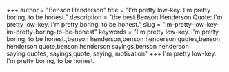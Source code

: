 +++
author = "Benson Henderson"
title = "I'm pretty low-key. I'm pretty boring, to be honest."
description = "the best Benson Henderson Quote: I'm pretty low-key. I'm pretty boring, to be honest."
slug = "im-pretty-low-key-im-pretty-boring-to-be-honest"
keywords = "I'm pretty low-key. I'm pretty boring, to be honest.,benson henderson,benson henderson quotes,benson henderson quote,benson henderson sayings,benson henderson saying,quotes, sayings,quote, saying, motivation"
+++
I'm pretty low-key. I'm pretty boring, to be honest.
